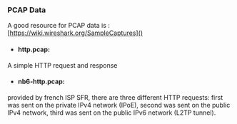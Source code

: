 ### PCAP Data
A good resource for PCAP data is : [https://wiki.wireshark.org/SampleCaptures]()

- #### http.pcap:
A simple HTTP request and response
 
- #### nb6-http.pcap:
provided by french ISP SFR, there are three different HTTP requests: first was sent on the private IPv4 network (IPoE), second was sent on the public IPv4 network, third was sent on the public IPv6 network (L2TP tunnel).

